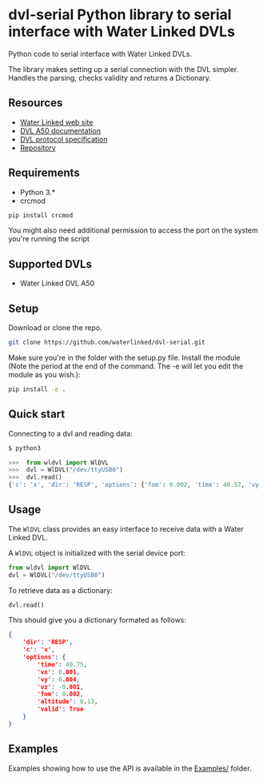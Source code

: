 # dvl-serial Python library to serial interface with Water Linked DVLs
Python code to serial interface with Water Linked DVLs.

The library makes setting up a serial connection with the DVL simpler. Handles the parsing, checks validity and returns a Dictionary.

## Resources

* [Water Linked web site](https://waterlinked.com/dvl/)
* [DVL A50 documentation](https://waterlinked.github.io/dvl/dvl-a50/)
* [DVL protocol specification](https://waterlinked.github.io/dvl/dvl-protocol/)
* [Repository](https://github.com/waterlinked/dvl-serial)

## Requirements

* Python 3.*
* crcmod
```bash
pip install crcmod
```
You might also need additional permission to access the port on the system you're running the script

## Supported DVLs

* Water Linked DVL A50

## Setup

Download or clone the repo.
```bash
git clone https://github.com/waterlinked/dvl-serial.git
```
Make sure you're in the folder with the setup.py file. Install the module (Note the period at the end of the command. The -e will let you edit the module as you wish.):
```bash
pip install -e .
```


## Quick start

Connecting to a dvl and reading data:

```py
$ python3

>>>  from wldvl import WlDVL
>>>  dvl = WlDVL("/dev/ttyUSB0")
>>>  dvl.read()
{'c': 'x', 'dir': 'RESP', 'options': {'fom': 0.002, 'time': 40.57, 'vy': 0.004, 'vz': -0.002, 'vx': -0.003, 'valid': True, 'altitude': 0.14}}
```

## Usage

The `WlDVL` class provides an easy interface to receive data with a Water Linked DVL.

A `WlDVL` object is initialized with the serial device port:

```py
from wldvl import WlDVL
dvl = WlDVL("/dev/ttyUSB0")
```
To retrieve data as a dictionary:
```py
dvl.read()
```

This should give you a dictionary formated as follows:
```json
{
    'dir': 'RESP',
    'c': 'x',
    'options': {
        'time': 40.75,
        'vx': 0.001,
        'vy': 0.004,
        'vz': -0.001,
        'fom': 0.002,
        'altitude': 0.13,
        'valid': True
    }
}
```

## Examples

Examples showing how to use the API is available in the [Examples/](Example/) folder.
